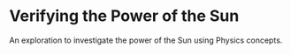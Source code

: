 # Verifying the Power of the Sun

An exploration to investigate the power of the Sun using Physics concepts. 
